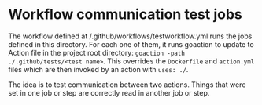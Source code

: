 # Workflow communication test jobs

The workflow defined at /.github/workflows/testworkflow.yml runs the jobs defined in this directory.
For each one of them, it runs goaction to update to Action file in the project root directory:
`goaction -path ./.github/tests/<test name>`. This overrides the `Dockerfile` and
`action.yml` files which are then invoked by an action with `uses: ./`.

The idea is to test communication between two actions. Things that were set in one job or step are
correctly read in another job or step.